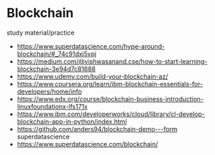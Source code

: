# Blockchain
study material/practice
* https://www.superdatascience.com/hype-around-blockchain/#_74c91dxi5vpj
* https://medium.com/@vishwasanand.cse/how-to-start-learning-blockchain-3e94d7c81688
* https://www.udemy.com/build-your-blockchain-az/
* https://www.coursera.org/learn/ibm-blockchain-essentials-for-developers/home/info
* https://www.edx.org/course/blockchain-business-introduction-linuxfoundationx-lfs171x
* https://www.ibm.com/developerworks/cloud/library/cl-develop-blockchain-app-in-python/index.html
* https://github.com/anders94/blockchain-demo---form superdatascience
* https://www.superdatascience.com/blockchain/
